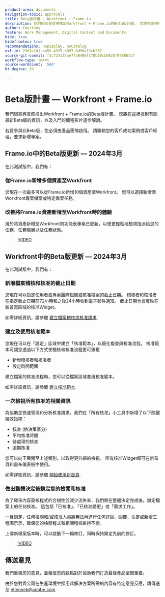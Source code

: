 ```yaml
---
product-area: documents
navigation-topic: approvals
title: Beta版計畫 — Workfront + Frame.io
description: 我們很高興宣佈推出Workfront + Frame.io的Beta版計畫。 您將在這裡找到有關最新Beta版的資訊，以及入門的簡短影片逐步解說。
author: Courtney
feature: Work Management, Digital Content and Documents
hide: true
hidefromtoc: true
recommendations: noDisplay, noCatalog
exl-id: 23d1e241-ea5b-43f5-b097-8d96e13cb267
source-git-commit: f3c724135ae7fa0406f178b10cb0828f978805b7
workflow-type: tm+mt
source-wordcount: '560'
ht-degree: 1%

---
```


# Beta版計畫 — Workfront + Frame.io

我們很高興宣佈推出Workfront + Frame.io的Beta版計畫。 您將在這裡找到有關最新Beta版的資訊，以及入門的簡短影片逐步解說。

若要參與此Beta版，您必須由產品團隊啟用。 請聯絡您的客戶成功案例或客戶經理，要求新增專案。

## Frame.io中的Beta版更新 — 2024年3月

在此測試版中，我們有：

### 從Frame.io新增多個資產至Workfront

您現在一次最多可以從Frame.io新增10個資產至Workfront。 您可以選擇新增至Workfront專案檔案或特定專案任務。

### 改善將Frame.io資產新增至Workfront時的體驗

用於將資產新增至Workfront的功能表專案已更新，以便更輕鬆地檢視指派給您的任務、任務階層以及任務狀態。

>[!VIDEO](https://video.tv.adobe.com/v/3428213/)

## Workfront中的Beta版更新 — 2024年3月

在此測試版中，我們有：

### 新增檔案稽核和核准的截止日期

您現在可以指定使用者或專案團隊檢閱或核准檔案的截止日期。 稽核者和核准者在指定截止日期前72小時和之後24小時收到電子郵件通知。 截止日期也會反映在新首頁區域的核准Widget。

如需詳細資訊，請參閱 [建立檔案稽核或核准請求](/help/quicksilver/review-and-approve-work/document-reviews-and-approvals/manage-document-approvals/create-a-document-approval.md).

### 建立及使用核准範本

您現在可以在「設定」區域中建立「核准範本」，以簡化複查與核准流程。 核准範本可讓您透過以下方式使稽核和核准流程更可重複

* 新增稽核者和核准者
* 設定時間範圍

建立檔案的核准流程時，您可以從檔案區域套用核准範本。

如需詳細資訊，請參閱 [建立核准範本](/help/quicksilver/review-and-approve-work/document-reviews-and-approvals/manage-document-approvals/create-approval-template.md).

### 一次檢視所有核准的相關資訊

為協助您快速管理和分析核准請求，我們在「所有核准」小工具中新增了以下關鍵績效指標：

* 核准 (依決策區分)
* 平均核准時間
* 待處理的核准
* 逾期核准

您可以向下展開至上述類別，以取得更詳細的檢視。 所有核准Widget都可在新首頁和畫布儀表板中使用。

如需詳細資訊，請參閱 [開始使用新首頁](/help/quicksilver/workfront-basics/using-home/new-home/get-started-with-new-home.md).

### 做出整體決定後鎖定您的檢閱和核准

為了確保內容簽核程式的合規性並減少流失率，我們將在整體決定完成後，鎖定檔案上的任何核准。 這包括「已核准」、「已核准變更」或「需求工作」。

一旦鎖定，任何檢閱和/或核准人員將無法再進行任何評論、回覆、決定或新增工程圖示示，確保您的檢閱程式和相關稽核維持不變。

上傳新檔案版本時，可以啟動下一輪修訂，同時保持鎖定先前的修訂。

>[!VIDEO](https://video.tv.adobe.com/v/3428179/)


## 傳送意見

我們重視您的意見，並相信您的觀點對於協助我們打造最佳產品至關重要。

由於您對貴公司在生產環境中採用此解決方案所需的內容有特定意見反應，請傳送至 [etienneb@adobe.com](mailto:etienneb@adobe.com).
